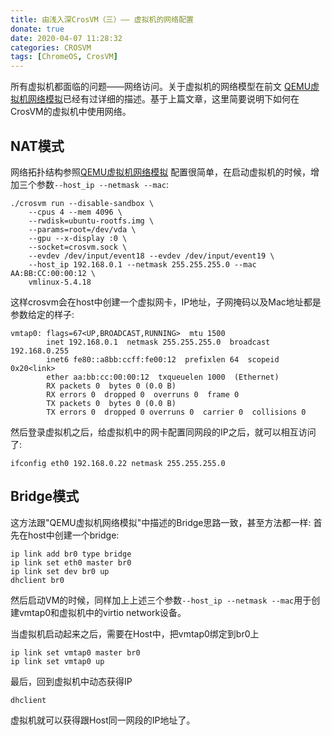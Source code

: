 ```yaml
---
title: 由浅入深CrosVM（三）—— 虚拟机的网络配置
donate: true
date: 2020-04-07 11:28:32
categories: CROSVM
tags: [ChromeOS, CrosVM]
---
```


所有虚拟机都面临的问题——网络访问。关于虚拟机的网络模型在前文 [QEMU虚拟机网络模拟](https://www.owalle.com/2019/12/26/network-in-vm/)已经有过详细的描述。基于上篇文章，这里简要说明下如何在CrosVM的虚拟机中使用网络。

## NAT模式
网络拓扑结构参照[QEMU虚拟机网络模拟]([https://www.owalle.com/2019/12/26/network-in-vm/)
配置很简单，在启动虚拟机的时候，增加三个参数`--host_ip --netmask --mac`:
```
./crosvm run --disable-sandbox \
	--cpus 4 --mem 4096 \
	--rwdisk=ubuntu-rootfs.img \
	--params=root=/dev/vda \
	--gpu --x-display :0 \
	--socket=crosvm.sock \
	--evdev /dev/input/event18 --evdev /dev/input/event19 \
	--host_ip 192.168.0.1 --netmask 255.255.255.0 --mac AA:BB:CC:00:00:12 \
	vmlinux-5.4.18
```
这样crosvm会在host中创建一个虚拟网卡，IP地址，子网掩码以及Mac地址都是参数给定的样子:
```
vmtap0: flags=67<UP,BROADCAST,RUNNING>  mtu 1500
        inet 192.168.0.1  netmask 255.255.255.0  broadcast 192.168.0.255
        inet6 fe80::a8bb:ccff:fe00:12  prefixlen 64  scopeid 0x20<link>
        ether aa:bb:cc:00:00:12  txqueuelen 1000  (Ethernet)
        RX packets 0  bytes 0 (0.0 B)
        RX errors 0  dropped 0  overruns 0  frame 0
        TX packets 0  bytes 0 (0.0 B)
        TX errors 0  dropped 0 overruns 0  carrier 0  collisions 0
```
然后登录虚拟机之后，给虚拟机中的网卡配置同网段的IP之后，就可以相互访问了:
```
ifconfig eth0 192.168.0.22 netmask 255.255.255.0
```

## Bridge模式
这方法跟"QEMU虚拟机网络模拟"中描述的Bridge思路一致，甚至方法都一样:
首先在host中创建一个bridge:

```
ip link add br0 type bridge
ip link set eth0 master br0
ip link set dev br0 up 
dhclient br0 
```
然后启动VM的时候，同样加上上述三个参数`--host_ip --netmask --mac`用于创建vmtap0和虚拟机中的virtio network设备。

当虚拟机启动起来之后，需要在Host中，把vmtap0绑定到br0上
```
ip link set vmtap0 master br0
ip link set vmtap0 up
```

最后，回到虚拟机中动态获得IP
```
dhclient
```
虚拟机就可以获得跟Host同一网段的IP地址了。


